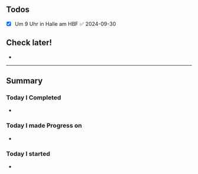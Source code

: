 
## Todos
- [x] Um 9 Uhr in Halle am HBF ✅ 2024-09-30

## Check later!
- 

---

## Summary

### Today I Completed
- 

### Today I made Progress on
- 

### Today I started
- 